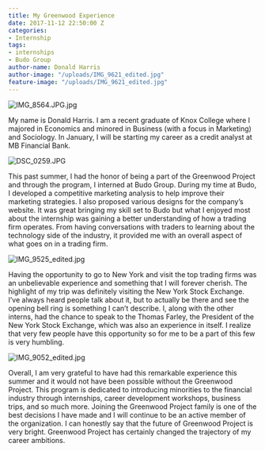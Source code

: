 ```yaml
---
title: My Greenwood Experience
date: 2017-11-12 22:50:00 Z
categories:
- Internship
tags:
- internships
- Budo Group
author-name: Donald Harris
author-image: "/uploads/IMG_9621_edited.jpg"
feature-image: "/uploads/IMG_9621_edited.jpg"
---
```


![IMG_8564.JPG.jpg](/uploads/IMG_8564.JPG.jpg)

My name is Donald Harris. I am a recent graduate of Knox College where I majored in Economics and minored in Business (with a focus in Marketing) and Sociology. In January, I will be starting my career as a credit analyst at MB Financial Bank.

![DSC_0259.JPG](/uploads/DSC_0259.JPG)

This past summer, I had the honor of being a part of the Greenwood Project and through the program, I interned at Budo Group. During my time at Budo, I developed a competitive marketing analysis to help improve their marketing strategies. I also proposed various designs for the company’s website. It was great bringing my skill set to Budo but what I enjoyed most about the internship was gaining a better understanding of how a trading firm operates. From having conversations with traders to learning about the technology side of the industry, it provided me with an overall aspect of what goes on in a trading firm.

![IMG_9525_edited.jpg](/uploads/IMG_9525_edited.jpg)

Having the opportunity to go to New York and visit the top trading firms was an unbelievable experience and something that I will forever cherish. The highlight of my trip was definitely visiting the New York Stock Exchange. I’ve always heard people talk about it, but to actually be there and see the opening bell ring is something I can’t describe. I, along with the other interns, had the chance to speak to the Thomas Farley, the President of the New York Stock Exchange, which was also an experience in itself. I realize that very few people have this opportunity so for me to be a part of this few is very humbling.

![IMG_9052_edited.jpg](/uploads/IMG_9052_edited.jpg)

 Overall, I am very grateful to have had this remarkable experience this summer and it would not have been possible without the Greenwood Project. This program is dedicated to introducing minorities to the financial industry through internships, career development workshops, business trips, and so much more. Joining the Greenwood Project family is one of the best decisions I have made and I will continue to be an active member of the organization. I can honestly say that the future of Greenwood Project is very bright. Greenwood Project has certainly changed the trajectory of my career ambitions.